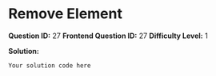 
  # Remove Element
  
  **Question ID:** 27
  **Frontend Question ID:** 27
  **Difficulty Level:** 1
  
  **Solution:**  
  ```
  Your solution code here
  ```
    